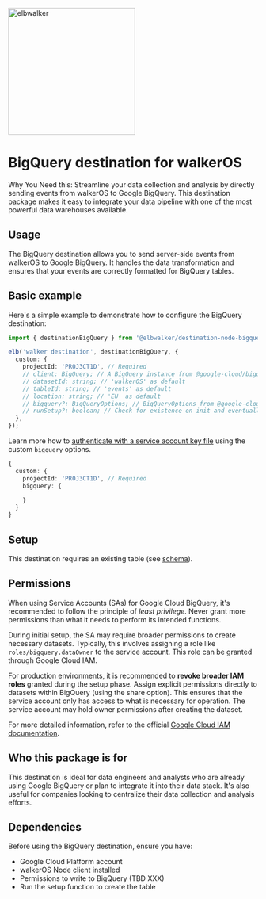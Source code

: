 <p align="left">
  <a href="https://elbwalker.com">
    <img title="elbwalker" src='https://www.elbwalker.com/img/elbwalker_logo.png' width="256px"/>
  </a>
</p>

# BigQuery destination for walkerOS

Why You Need this: Streamline your data collection and analysis by directly
sending events from walkerOS to Google BigQuery. This destination package makes
it easy to integrate your data pipeline with one of the most powerful data
warehouses available.

## Usage

The BigQuery destination allows you to send server-side events from walkerOS to
Google BigQuery. It handles the data transformation and ensures that your events
are correctly formatted for BigQuery tables.

## Basic example

Here's a simple example to demonstrate how to configure the BigQuery
destination:

```ts
import { destinationBigQuery } from '@elbwalker/destination-node-bigquery';

elb('walker destination', destinationBigQuery, {
  custom: {
    projectId: 'PR0J3CT1D', // Required
    // client: BigQuery; // A BigQuery instance from @google-cloud/bigquery
    // datasetId: string; // 'walkerOS' as default
    // tableId: string; // 'events' as default
    // location: string; // 'EU' as default
    // bigquery?: BigQueryOptions; // BigQueryOptions from @google-cloud/bigquery
    // runSetup?: boolean; // Check for existence on init and eventually create
  },
});
```

Learn more how to
[authenticate with a service account key file](https://cloud.google.com/bigquery/docs/authentication/service-account-file)
using the custom `bigquery` options.

```ts
{
  custom: {
    projectId: 'PR0J3CT1D', // Required
    bigquery: {

    }
  }
}
```

## Setup

This destination requires an existing table (see [schema](./src/schema.ts)).

## Permissions

When using Service Accounts (SAs) for Google Cloud BigQuery, it's recommended to
follow the principle of _least privilege_. Never grant more permissions than
what it needs to perform its intended functions.

During initial setup, the SA may require broader permissions to create necessary
datasets. Typically, this involves assigning a role like
`roles/bigquery.dataOwner` to the service account. This role can be granted
through Google Cloud IAM.

For production environments, it is recommended to **revoke broader IAM roles**
granted during the setup phase. Assign explicit permissions directly to datasets
within BigQuery (using the share option). This ensures that the service account
only has access to what is necessary for operation. The service account may hold
owner permissions after creating the dataset.

For more detailed information, refer to the official
[Google Cloud IAM documentation](https://cloud.google.com/iam/docs).

## Who this package is for

This destination is ideal for data engineers and analysts who are already using
Google BigQuery or plan to integrate it into their data stack. It's also useful
for companies looking to centralize their data collection and analysis efforts.

## Dependencies

Before using the BigQuery destination, ensure you have:

- Google Cloud Platform account
- walkerOS Node client installed
- Permissions to write to BigQuery (TBD XXX)
- Run the setup function to create the table
